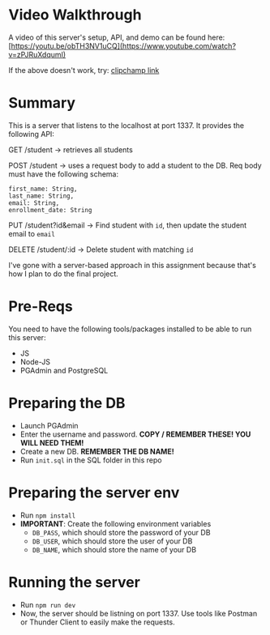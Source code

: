 # Video Walkthrough
A video of this server's setup, API, and demo can be found here:
[https://youtu.be/obTH3NV1uCQ](https://www.youtube.com/watch?v=zPJRuXdqumI)

If the above doesn't work, try:
[clipchamp link](https://clipchamp.com/watch/qr2xwsUvxUq)

# Summary
This is a server that listens to the localhost at port 1337. It provides the following API:

GET /student  -> retrieves all students

POST /student -> uses a request body to add a student to the DB. Req body must have the following schema:

    first_name: String,
    last_name: String, 
    email: String,
    enrollment_date: String
    
PUT /student?id&email -> Find student with `id`, then update the student email to `email`

DELETE /student/:id   -> Delete student with matching `id`

I've gone with a server-based approach in this assignment because that's how I plan to do the final project. 

# Pre-Reqs
You need to have the following tools/packages installed to be able to run this server:
- JS
- Node-JS
- PGAdmin and PostgreSQL

# Preparing the DB
- Launch PGAdmin
- Enter the username and password. **COPY / REMEMBER THESE! YOU WILL NEED THEM!**
- Create a new DB. **REMEMBER THE DB NAME!**
- Run `init.sql` in the SQL folder in this repo

# Preparing the server env
- Run `npm install`
- **IMPORTANT**: Create the following environment variables
    - `DB_PASS`, which should store the password of your DB
    - `DB_USER`, which should store the user of your DB
    - `DB_NAME`, which should store the name of your DB

# Running the server
- Run `npm run dev`
- Now, the server should be listning on port 1337. Use tools like Postman or Thunder Client to easily make the requests.
